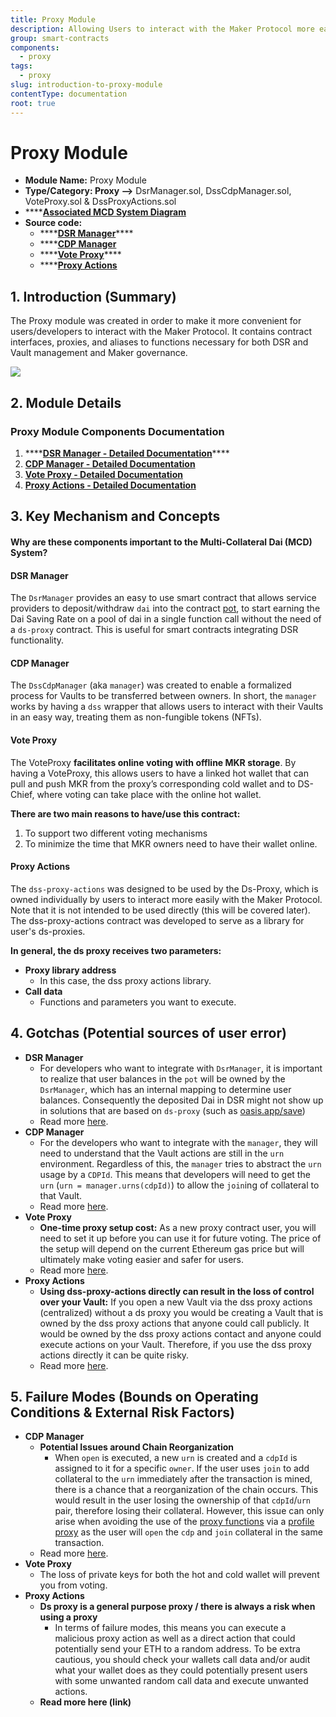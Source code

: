 ```yaml
---
title: Proxy Module
description: Allowing Users to interact with the Maker Protocol more easily
group: smart-contracts
components:
  - proxy
tags:
  - proxy
slug: introduction-to-proxy-module
contentType: documentation
root: true
---
```


# Proxy Module

* **Module Name:** Proxy Module
* **Type/Category: Proxy —&gt;** DsrManager.sol, DssCdpManager.sol, VoteProxy.sol & DssProxyActions.sol
* \*\*\*\*[**Associated MCD System Diagram**](https://github.com/makerdao/dss/wiki)
* **Source code:**
  * \*\*\*\*[**DSR Manager**](https://github.com/makerdao/dsr-manager/blob/master/src/DsrManager.sol)\*\*\*\*
  * \*\*\*\*[**CDP Manager**](https://github.com/makerdao/dss-cdp-manager/blob/master/src/DssCdpManager.sol)
  * \*\*\*\*[**Vote Proxy**](https://github.com/makerdao/vote-proxy/blob/master/src/VoteProxy.sol)\*\*\*\*
  * \*\*\*\*[**Proxy Actions**](https://github.com/makerdao/dss-proxy-actions/blob/master/src/DssProxyActions.sol)

## 1. Introduction \(Summary\)

The Proxy module was created in order to make it more convenient for users/developers to interact with the Maker Protocol. It contains contract interfaces, proxies, and aliases to functions necessary for both DSR and Vault management and Maker governance.

![](/images/documentation/proxymodulenew.png)

## 2. Module Details

### Proxy Module Components Documentation

1. \*\*\*\*[**DSR Manager - Detailed Documentation**](https://docs.makerdao.com/smart-contract-modules/proxy-module/dsr-manager-detailed-documentation)\*\*\*\*
2. [**CDP Manager - Detailed Documentation**](https://docs.makerdao.com/smart-contract-modules/proxy-module/cdp-manager-detailed-documentation)
3. [**Vote Proxy - Detailed Documentation**](https://docs.makerdao.com/smart-contract-modules/proxy-module/vote-proxy-detailed-documentation)
4. [**Proxy Actions - Detailed Documentation**](https://docs.makerdao.com/smart-contract-modules/proxy-module/proxy-actions-detailed-documentation)

## 3. Key Mechanism and Concepts

#### Why are these components important to the Multi-Collateral Dai \(MCD\) System?

#### **DSR Manager**

The `DsrManager` provides an easy to use smart contract that allows service providers to deposit/withdraw `dai` into the contract [pot](https://docs.makerdao.com/smart-contract-modules/rates-module/pot-detailed-documentation), to start earning the Dai Saving Rate on a pool of dai in a single function call without the need of a `ds-proxy` contract. This is useful for smart contracts integrating DSR functionality. 

#### **CDP Manager**

The `DssCdpManager` \(aka `manager`\) was created to enable a formalized process for Vaults to be transferred between owners. In short, the `manager` works by having a `dss` wrapper that allows users to interact with their Vaults in an easy way, treating them as non-fungible tokens \(NFTs\).

#### **Vote Proxy**

The VoteProxy **facilitates online voting with offline MKR storage**. By having a VoteProxy, this allows users to have a linked hot wallet that can pull and push MKR from the proxy’s corresponding cold wallet and to DS-Chief, where voting can take place with the online hot wallet.

**There are two main reasons to have/use this contract:**

1. To support two different voting mechanisms
2. To minimize the time that MKR owners need to have their wallet online.

#### **Proxy Actions**

The `dss-proxy-actions` was designed to be used by the Ds-Proxy, which is owned individually by users to interact more easily with the Maker Protocol. Note that it is not intended to be used directly \(this will be covered later\). The dss-proxy-actions contract was developed to serve as a library for user's ds-proxies.

**In general, the ds proxy receives two parameters:**

* **Proxy library address**
  * In this case, the dss proxy actions library.
* **Call data**
  * Functions and parameters you want to execute.

## 4. Gotchas \(Potential sources of user error\)

* **DSR Manager**
  * For developers who want to integrate with `DsrManager`, it is important to realize that user balances in the `pot` will be owned by the `DsrManager`, which has an internal mapping to determine user balances. Consequently the deposited Dai in DSR might not show up in solutions that are based on `ds-proxy` \(such as [oasis.app/save](https://oasis.app/save)\)
  * Read more [here](https://docs.makerdao.com/smart-contract-modules/proxy-module/dsr-manager-detailed-documentation).
* **CDP Manager**
  * For the developers who want to integrate with the `manager`, they will need to understand that the Vault actions are still in the `urn` environment. Regardless of this, the `manager` tries to abstract the `urn` usage by a `CDPId`. This means that developers will need to get the `urn` \(`urn = manager.urns(cdpId)`\) to allow the `join`ing of collateral to that Vault.
  * Read more [here](https://docs.makerdao.com/smart-contract-modules/proxy-module/cdp-manager-detailed-documentation).
* **Vote Proxy**
  * **One-time proxy setup cost:** As a new proxy contract user, you will need to set it up before you can use it for future voting. The price of the setup will depend on the current Ethereum gas price but will ultimately make voting easier and safer for users.
  * Read more [here](https://docs.makerdao.com/smart-contract-modules/proxy-module/vote-proxy-detailed-documentation).
* **Proxy Actions**
  * **Using dss-proxy-actions directly can result in the loss of control over your Vault:** If you open a new Vault via the dss proxy actions \(centralized\) without a ds proxy you would be creating a Vault that is owned by the dss proxy actions that anyone could call publicly. It would be owned by the dss proxy actions contact and anyone could execute actions on your Vault. Therefore, if you use the dss proxy actions directly it can be quite risky.
  * Read more [here](https://docs.makerdao.com/smart-contract-modules/proxy-module/proxy-actions-detailed-documentation).

## 5. Failure Modes \(Bounds on Operating Conditions & External Risk Factors\)

* **CDP Manager**
  * **Potential Issues around Chain Reorganization**
    * When `open` is executed, a new `urn` is created and a `cdpId` is assigned to it for a specific `owner`. If the user uses `join` to add collateral to the `urn` immediately after the transaction is mined, there is a chance that a reorganization of the chain occurs. This would result in the user losing the ownership of that `cdpId`/`urn` pair, therefore losing their collateral. However, this issue can only arise when avoiding the use of the [proxy functions](https://github.com/makerdao/dss-proxy-actions) via a [profile proxy](https://github.com/dapphub/ds-proxy) as the user will `open` the `cdp` and `join` collateral in the same transaction.
  * Read more [here](https://docs.makerdao.com/smart-contract-modules/proxy-module/cdp-manager-detailed-documentation#5-failure-modes-bounds-on-operating-conditions-and-external-risk-factors).
* **Vote Proxy**
  * The loss of private keys for both the hot and cold wallet will prevent you from voting.
* **Proxy Actions**
  * **Ds proxy is a general purpose proxy / there is always a risk when using a proxy**
    * In terms of failure modes, this means you can execute a malicious proxy action as well as a direct action that could potentially send your ETH to a random address. To be extra cautious, you should check your wallets call data and/or audit what your wallet does as they could potentially present users with some unwanted random call data and execute unwanted actions.
  * **Read more here \(link\)**

